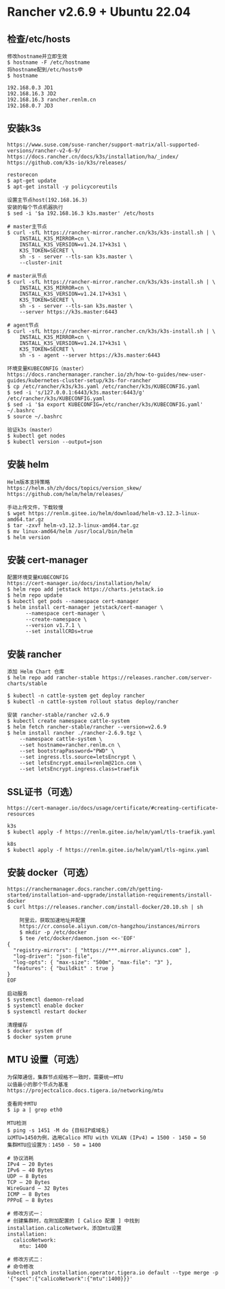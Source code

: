 # Rancher v2.6.9 + Ubuntu 22.04

## 检查/etc/hosts
	修改hostname并立即生效
	$ hostname -F /etc/hostname
	将hostname配到/etc/hosts中
	$ hostname
```
192.168.0.3 JD1
192.168.16.3 JD2
192.168.16.3 rancher.renlm.cn
192.168.0.7 JD3
```
	
## 安装k3s
	https://www.suse.com/suse-rancher/support-matrix/all-supported-versions/rancher-v2-6-9/
	https://docs.rancher.cn/docs/k3s/installation/ha/_index/
	https://github.com/k3s-io/k3s/releases/
	
	restorecon
	$ apt-get update
	$ apt-get install -y policycoreutils
	
	设置主节点host(192.168.16.3)
	安装的每个节点机器执行
	$ sed -i '$a 192.168.16.3 k3s.master' /etc/hosts
		
```	
# master主节点
$ curl -sfL https://rancher-mirror.rancher.cn/k3s/k3s-install.sh | \
    INSTALL_K3S_MIRROR=cn \
    INSTALL_K3S_VERSION=v1.24.17+k3s1 \
    K3S_TOKEN=SECRET \
    sh -s - server --tls-san k3s.master \
    --cluster-init
```

```	
# master从节点
$ curl -sfL https://rancher-mirror.rancher.cn/k3s/k3s-install.sh | \
    INSTALL_K3S_MIRROR=cn \
    INSTALL_K3S_VERSION=v1.24.17+k3s1 \
    K3S_TOKEN=SECRET \
    sh -s - server --tls-san k3s.master \
    --server https://k3s.master:6443
```

```	
# agent节点
$ curl -sfL https://rancher-mirror.rancher.cn/k3s/k3s-install.sh | \
    INSTALL_K3S_MIRROR=cn \
    INSTALL_K3S_VERSION=v1.24.17+k3s1 \
    K3S_TOKEN=SECRET \
    sh -s - agent --server https://k3s.master:6443
```

	环境变量KUBECONFIG（master）
	https://docs.ranchermanager.rancher.io/zh/how-to-guides/new-user-guides/kubernetes-cluster-setup/k3s-for-rancher
	$ cp /etc/rancher/k3s/k3s.yaml /etc/rancher/k3s/KUBECONFIG.yaml
	$ sed -i 's/127.0.0.1:6443/k3s.master:6443/g' /etc/rancher/k3s/KUBECONFIG.yaml
	$ sed -i '$a export KUBECONFIG=/etc/rancher/k3s/KUBECONFIG.yaml' ~/.bashrc
	$ source ~/.bashrc
	
	验证k3s（master）
	$ kubectl get nodes
	$ kubectl version --output=json
	
## 安装 helm
	Helm版本支持策略
	https://helm.sh/zh/docs/topics/version_skew/
	https://github.com/helm/helm/releases/
	
	手动上传文件，下载较慢
	$ wget https://renlm.gitee.io/helm/download/helm-v3.12.3-linux-amd64.tar.gz
	$ tar -zxvf helm-v3.12.3-linux-amd64.tar.gz
	$ mv linux-amd64/helm /usr/local/bin/helm
	$ helm version

## 安装 cert-manager
	配置环境变量KUBECONFIG
	https://cert-manager.io/docs/installation/helm/
	$ helm repo add jetstack https://charts.jetstack.io
	$ helm repo update
	$ kubectl get pods --namespace cert-manager
	$ helm install cert-manager jetstack/cert-manager \
		  --namespace cert-manager \
		  --create-namespace \
		  --version v1.7.1 \
		  --set installCRDs=true

## 安装 rancher
	添加 Helm Chart 仓库
	$ helm repo add rancher-stable https://releases.rancher.com/server-charts/stable
	
	$ kubectl -n cattle-system get deploy rancher
	$ kubectl -n cattle-system rollout status deploy/rancher
	
	安装 rancher-stable/rancher v2.6.9
	$ kubectl create namespace cattle-system
	$ helm fetch rancher-stable/rancher --version=v2.6.9
	$ helm install rancher ./rancher-2.6.9.tgz \
        --namespace cattle-system \
        --set hostname=rancher.renlm.cn \
        --set bootstrapPassword="PWD" \
        --set ingress.tls.source=letsEncrypt \
        --set letsEncrypt.email=renlm@21cn.com \
        --set letsEncrypt.ingress.class=traefik
        
## SSL证书（可选）
	https://cert-manager.io/docs/usage/certificate/#creating-certificate-resources
	
	k3s
	$ kubectl apply -f https://renlm.gitee.io/helm/yaml/tls-traefik.yaml
	
	k8s
	$ kubectl apply -f https://renlm.gitee.io/helm/yaml/tls-nginx.yaml

## 安装 docker（可选）
	https://ranchermanager.docs.rancher.com/zh/getting-started/installation-and-upgrade/installation-requirements/install-docker
	$ curl https://releases.rancher.com/install-docker/20.10.sh | sh

```
	阿里云，获取加速地址并配置
	https://cr.console.aliyun.com/cn-hangzhou/instances/mirrors
	$ mkdir -p /etc/docker
	$ tee /etc/docker/daemon.json <<-'EOF'
{
  "registry-mirrors": [ "https://***.mirror.aliyuncs.com" ],
  "log-driver": "json-file",
  "log-opts": { "max-size": "500m", "max-file": "3" },
  "features": { "buildkit" : true }
}
EOF
```
	
	启动服务
	$ systemctl daemon-reload
	$ systemctl enable docker
	$ systemctl restart docker
	
	清理缓存
	$ docker system df
	$ docker system prune
	
## MTU 设置（可选）
	为保障通信，集群节点规格不一致时，需要统一MTU
	以值最小的那个节点为基准
	https://projectcalico.docs.tigera.io/networking/mtu

	查看网卡MTU
	$ ip a | grep eth0
	
	MTU检测
	$ ping -s 1451 -M do {目标IP或域名}
	以MTU=1450为例，选用Calico MTU with VXLAN (IPv4) = 1500 - 1450 = 50
	集群MTU应设置为：1450 - 50 = 1400
	
```
# 协议消耗
IPv4 – 20 Bytes
IPv6 – 40 Bytes
UDP – 8 Bytes
TCP – 20 Bytes
WireGuard – 32 Bytes
ICMP – 8 Bytes
PPPoE – 8 Bytes
```

```
# 修改方式一：
# 创建集群时，在附加配置的 [ Calico 配置 ] 中找到installation.calicoNetwork，添加mtu设置
installation:
  calicoNetwork:
    mtu: 1400
```
	
```
# 修改方式二：
# 命令修改
kubectl patch installation.operator.tigera.io default --type merge -p '{"spec":{"calicoNetwork":{"mtu":1400}}}'
```
